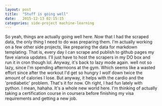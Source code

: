```yaml
---
layout: post
title:  "Stuff is going well"
date:   2015-12-13 02:15:15
categories: side-project machine-learning
---
```

So yeah, things are actually going well here. Now that I had the scraped data, the only thing I need to do was preparing them. I'm actually working on a few other side projects, like preparing the data for markdown templating. That is, every day I can scrape and publish to github pages my fave xianxia updates. I'll just have to host the scrapers in my DO box and run it in cron though lol. Anyway, it's back to lazy mode again. well not so lazy, since I'm spending afternoons at the gym. Which seems like a wasted effort since after the workout I'd get so hungry I wolf down twice the amount of calories I lose. But anyway, it helps with the cardio and the 'prediabetic' problem. That's it for now. Oh right, I had fun lately with python. I mean, hahaha. It's a whole new world here. I'm thinking of actually taking a certification course in coursera before finishing my visa requirements and getting a new job.